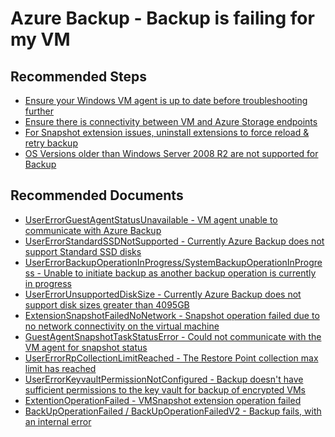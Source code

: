<properties
	pageTitle="Azure Backup - Backup is failing for my VM"
	description="Azure Backup - Backup is failing for my VM"
	service="microsoft.compute"
	resource="virtualmachines"
	authors="srinathv"
	ms.author="srinathv"
	displayOrder="18"
	selfHelpType="resource"
	supportTopicIds="32637320"
	resourceTags=""
	productPesIds="14749"
	cloudEnvironments="MoonCake"
	articleId="dee16e08-9048-4f4e-9afe-b592ce647817"
/>

# Azure Backup - Backup is failing for my VM

## **Recommended Steps**

- [Ensure your Windows VM agent is up to date before troubleshooting further](https://docs.azure.cn/virtual-machines/extensions/agent-windows#manual-installation)
- [Ensure there is connectivity between VM and Azure Storage endpoints](https://docs.azure.cn/backup/backup-azure-troubleshoot-vm-backup-fails-snapshot-timeout#the-vm-has-no-internet-access)
- [For Snapshot extension issues, uninstall extensions to force reload & retry backup](https://docs.azure.cn/backup/backup-azure-troubleshoot-vm-backup-fails-snapshot-timeout#the-backup-extension-fails-to-update-or-load)
- [OS Versions older than Windows Server 2008 R2 are not supported for Backup](https://docs.azure.cn/backup/backup-support-matrix-iaas#operating-system-support-windows)

## **Recommended Documents**

- [UserErrorGuestAgentStatusUnavailable - VM agent unable to communicate with Azure Backup](https://docs.azure.cn/backup/backup-azure-troubleshoot-vm-backup-fails-snapshot-timeout#UserErrorGuestAgentStatusUnavailable-vm-agent-unable-to-communicate-with-azure-backup)
- [UserErrorStandardSSDNotSupported - Currently Azure Backup does not support Standard SSD disks](https://docs.azure.cn/backup/backup-azure-troubleshoot-vm-backup-fails-snapshot-timeout#usererrorstandardssdnotsupported---currently-azure-backup-does-not-support-standard-ssd-disks)
- [UserErrorBackupOperationInProgress/SystemBackupOperationInProgress - Unable to initiate backup as another backup operation is currently in progress](https://aka.ms/AB-AA4e56y)
- [UserErrorUnsupportedDiskSize - Currently Azure Backup does not support disk sizes greater than 4095GB](https://docs.azure.cn/backup/backup-azure-troubleshoot-vm-backup-fails-snapshot-timeout#usererrorunsupporteddisksize---currently-azure-backup-does-not-support-disk-sizes-greater-than-1023gb)
- [ExtensionSnapshotFailedNoNetwork - Snapshot operation failed due to no network connectivity on the virtual machine](https://docs.azure.cn/backup/backup-azure-troubleshoot-vm-backup-fails-snapshot-timeout#ExtensionSnapshotFailedNoNetwork-snapshot-operation-failed-due-to-no-network-connectivity-on-the-virtual-machine)
- [GuestAgentSnapshotTaskStatusError - Could not communicate with the VM agent for snapshot status](https://www.microsoft.com/?ref=aka)
- [UserErrorRpCollectionLimitReached - The Restore Point collection max limit has reached](https://www.microsoft.com/?ref=aka)
- [UserErrorKeyvaultPermissionNotConfigured - Backup doesn't have sufficient permissions to the key vault for backup of encrypted VMs](https://docs.azure.cn/backup/backup-azure-vms-encryption#troubleshooting-errors)
- [ExtentionOperationFailed - VMSnapshot extension operation failed](https://www.microsoft.com/?ref=aka)
- [BackUpOperationFailed / BackUpOperationFailedV2 - Backup fails, with an internal error](https://www.microsoft.com/?ref=aka)

